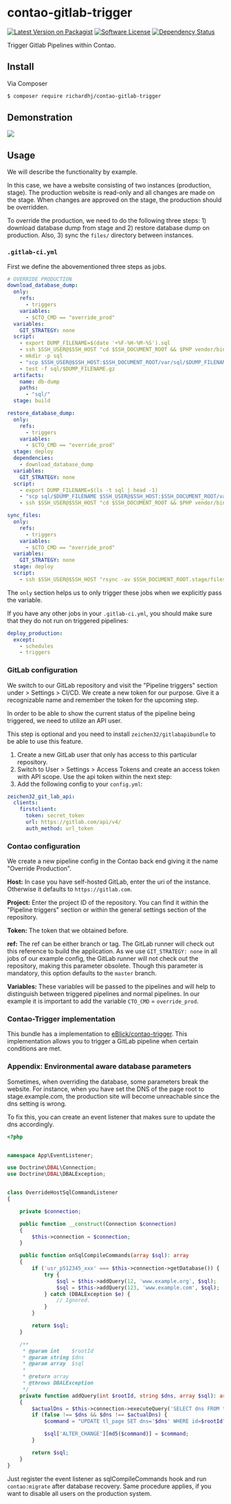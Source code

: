 # contao-gitlab-trigger

[![Latest Version on Packagist][ico-version]][link-packagist]
[![Software License][ico-license]](LICENSE)
[![Dependency Status][ico-dependencies]][link-dependencies]

Trigger Gitlab Pipelines within Contao.

## Install

Via Composer

``` bash
$ composer require richardhj/contao-gitlab-trigger
```

## Demonstration

![](docs/overview-backend.png)

## Usage

We will describe the functionality by example.

In this case, we have a website consisting of two instances (production, stage). The production website is read-only and all changes are made on the stage. When changes are approved on the stage, the production should be overridden.

To override the production, we need to do the following three steps: 1) download database dump from stage and 2) restore database dump on production. Also, 3) sync the `files/` directory between instances.

### `.gitlab-ci.yml`

First we define the abovementioned three steps as jobs.

```yml
# OVERRIDE PRODUCTION
download_database_dump:
  only:
    refs:
      - triggers
    variables:
      - $CTO_CMD == "override_prod"
  variables:
    GIT_STRATEGY: none
  script:
    - export DUMP_FILENAME=$(date '+%F-%H-%M-%S').sql
    - ssh $SSH_USER@$SSH_HOST "cd $SSH_DOCUMENT_ROOT && $PHP vendor/bin/contao-console backup-manager:backup contao local -c gzip --filename $DUMP_FILENAME"
    - mkdir -p sql
    - "scp $SSH_USER@$SSH_HOST:$SSH_DOCUMENT_ROOT/var/sql/$DUMP_FILENAME.gz sql"
    - test -f sql/$DUMP_FILENAME.gz
  artifacts:
    name: db-dump
    paths:
      - "sql/"
  stage: build

restore_database_dump:
  only:
    refs:
      - triggers
    variables:
      - $CTO_CMD == "override_prod"
  stage: deploy
  dependencies:
    - download_database_dump
  variables:
    GIT_STRATEGY: none
  script:
    - export DUMP_FILENAME=$(ls -t sql | head -1)
    - "scp sql/$DUMP_FILENAME $SSH_USER@$SSH_HOST:$SSH_DOCUMENT_ROOT/var/sql/$DUMP_FILENAME"
    - ssh $SSH_USER@$SSH_HOST "cd $SSH_DOCUMENT_ROOT && $PHP vendor/bin/contao-console backup-manager:restore contao local $DUMP_FILENAME -c gzip && $PHP vendor/bin/contao-console contao:database:update"

sync_files:
  only:
    refs:
      - triggers
    variables:
      - $CTO_CMD == "override_prod"
  variables:
    GIT_STRATEGY: none
  stage: deploy
  script:
    - ssh $SSH_USER@$SSH_HOST "rsync -av $SSH_DOCUMENT_ROOT.stage/files/upload/ $SSH_DOCUMENT_ROOT/files/upload"
``` 

The `only` section helps us to only trigger these jobs when we explicitly pass the variable.

If you have any other jobs in your `.gitlab-ci.yml`, you should make sure that they do not run on triggered pipelines:
```yml
deploy_production:
  except:
    - schedules
    - triggers
```

### GitLab configuration

We switch to our GitLab repository and visit the "Pipeline triggers" section under > Settings > CI/CD. We create a new token for our purpose. Give it a recognizable name and remember the token for the upcoming step.

In order to be able to show the current status of the pipeline being triggered, we need to utilize an API user.

This step is optional and you need to install `zeichen32/gitlabapibundle` to be able to use this feature.

1. Create a new GitLab user that only has access to this particular repository.
2. Switch to User > Settings > Access Tokens and create an access token with API scope. Use the api token within the next step:
3. Add the following config to your `config.yml`:
```yml 
zeichen32_git_lab_api:
  clients:
    firstclient:
      token: secret_token
      url: https://gitlab.com/api/v4/
      auth_method: url_token
```

### Contao configuration

We create a new pipeline config in the Contao back end giving it the name "Override Production".

**Host:** In case you have self-hosted GitLab, enter the uri of the instance. Otherwise it defaults to `https://gitlab.com`.

**Project:** Enter the project ID of the repository. You can find it within the "Pipeline triggers" section or within the general settings section of the repository.

**Token:** The token that we obtained before.

**ref:** The ref can be either branch or tag. The GitLab runner will check out this reference to build the application. As we use `GIT_STRATEGY: none` in all jobs of our example config, the GitLab runner will not check out the repository, making this parameter obsolete. Though this parameter is mandatory, this option defaults to the `master` branch.

**Variables:** These variables will be passed to the pipelines and will help to distinguish between triggered pipelines and normal pipelines. In our example it is important to add the variable `CTO_CMD` = `override_prod`.

### Contao-Trigger implementation

This bundle has a implementation to [eBlick/contao-trigger](https://github.com/eBlick/contao-trigger). This implementation
 allows you to trigger a GitLab pipeline when certain conditions are met.

### Appendix: Environmental aware database parameters

Sometimes, when overriding the database, some parameters break the website. For instance, when you have set the DNS of the page root to stage.example.com, the production site will become unreachable since the dns setting is wrong.

To fix this, you can create an event listener that makes sure to update the dns accordingly.

```php
<?php


namespace App\EventListener;

use Doctrine\DBAL\Connection;
use Doctrine\DBAL\DBALException;


class OverrideHostSqlCommandListener
{

    private $connection;

    public function __construct(Connection $connection)
    {
        $this->connection = $connection;
    }

    public function onSqlCompileCommands(array $sql): array
    {
        if ('usr_p512345_xxx' === $this->connection->getDatabase()) {
            try {
                $sql = $this->addQuery(12, 'www.example.org', $sql);
                $sql = $this->addQuery(123, 'www.example.com', $sql);
            } catch (DBALException $e) {
                // Ignored.
            }
        }

        return $sql;
    }

    /**
     * @param int    $rootId
     * @param string $dns
     * @param array  $sql
     *
     * @return array
     * @throws DBALException
     */
    private function addQuery(int $rootId, string $dns, array $sql): array
    {
        $actualDns = $this->connection->executeQuery('SELECT dns FROM tl_page WHERE id=' . $rootId)->fetchColumn();
        if (false !== $dns && $dns !== $actualDns) {
            $command = "UPDATE tl_page SET dns='$dns' WHERE id=$rootId";

            $sql['ALTER_CHANGE'][md5($command)] = $command;
        }

        return $sql;
    }
}
```

Just register the event listener as sqlCompileCommands hook and run `contao:migrate` after database recovery. Same procedure applies, if you want to disable all users on the production system.

[ico-version]: https://img.shields.io/packagist/v/richardhj/contao-gitlab-trigger.svg?style=flat-square
[ico-license]: https://img.shields.io/badge/license-LGPL-brightgreen.svg?style=flat-square
[ico-dependencies]: https://www.versioneye.com/php/richardhj:contao-gitlab-trigger/badge.svg?style=flat-square

[link-packagist]: https://packagist.org/packages/richardhj/contao-gitlab-trigger
[link-dependencies]: https://www.versioneye.com/php/richardhj:contao-gitlab-trigger
